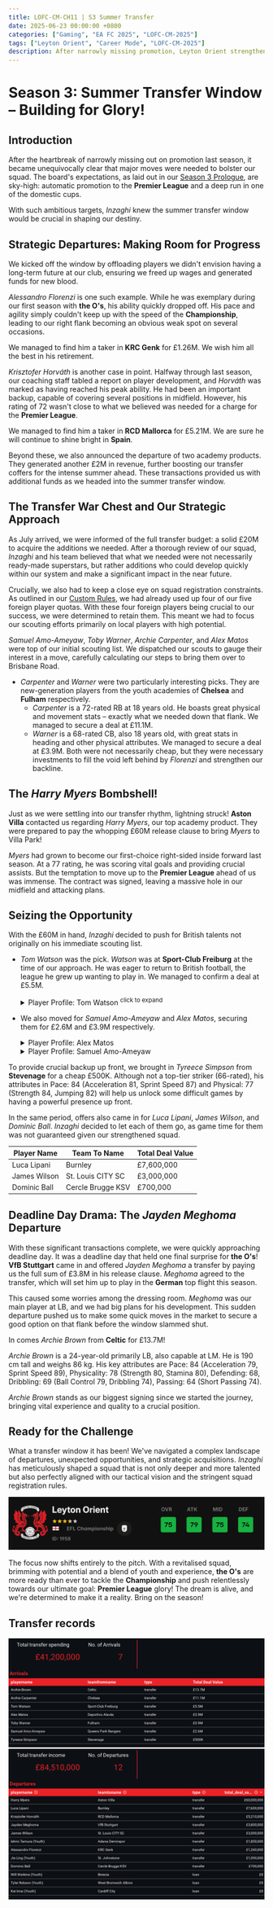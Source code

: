 ```yaml
---
title: LOFC-CM-CH11 | S3 Summer Transfer
date: 2025-06-23 00:00:00 +0800
categories: ["Gaming", "EA FC 2025", "LOFC-CM-2025"]
tags: ["Leyton Orient", "Career Mode", "LOFC-CM-2025"]
description: After narrowly missing promotion, Leyton Orient strengthens its squad for the Premier League. Strategic departures free up funds, leading to key British talent acquisitions like Carpenter and Warner. The unexpected £60M sale of Harry Myers allows for further investment in players like Tom Watson, Samuel Amo-Ameyaw, and Alex Matos. A last-minute transfer for Jayden Meghoma brings Archie Brown to bolster the defense. The team is now ready for the Championship challenge.
---
```


# Season 3: Summer Transfer Window – Building for Glory!

## Introduction
After the heartbreak of narrowly missing out on promotion last season, it became unequivocally clear that major moves were needed to bolster our squad. The board's expectations, as laid out in our [Season 3 Prologue](/posts/2025-06-18-LOFC-CM-CH10), are sky-high: automatic promotion to the **Premier League** and a deep run in one of the domestic cups.

With such ambitious targets, *Inzaghi* knew the summer transfer window would be crucial in shaping our destiny.

## Strategic Departures: Making Room for Progress
We kicked off the window by offloading players we didn't envision having a long-term future at our club, ensuring we freed up wages and generated funds for new blood.

*Alessandro Florenzi* is one such example. While he was exemplary during our first season with **the O's**, his ability quickly dropped off. His pace and agility simply couldn't keep up with the speed of the **Championship**, leading to our right flank becoming an obvious weak spot on several occasions.

We managed to find him a taker in **KRC Genk** for £1.26M. We wish him all the best in his retirement.

*Krisztofer Horváth* is another case in point. Halfway through last season, our coaching staff tabled a report on player development, and *Horváth* was marked as having reached his peak ability. He had been an important backup, capable of covering several positions in midfield. However, his rating of 72 wasn't close to what we believed was needed for a charge for the **Premier League**.

We managed to find him a taker in **RCD Mallorca** for £5.21M. We are sure he will continue to shine bright in **Spain**.

Beyond these, we also announced the departure of two academy products. They generated another £2M in revenue, further boosting our transfer coffers for the intense summer ahead. These transactions provided us with additional funds as we headed into the summer transfer window.

## The Transfer War Chest and Our Strategic Approach
As July arrived, we were informed of the full transfer budget: a solid £20M to acquire the additions we needed. After a thorough review of our squad, *Inzaghi* and his team believed that what we needed were not necessarily ready-made superstars, but rather additions who could develop quickly within our system and make a significant impact in the near future.

Crucially, we also had to keep a close eye on squad registration constraints. As outlined in our [Custom Rules](/posts/2025-03-06-LOFC-CM-CH00#squad-registration-rules), we had already used up four of our five foreign player quotas. With these four foreign players being crucial to our success, we were determined to retain them. This meant we had to focus our scouting efforts primarily on local players with high potential.

*Samuel Amo-Ameyaw*, *Toby Warner*, *Archie Carpenter*, and *Alex Matos* were top of our initial scouting list. We dispatched our scouts to gauge their interest in a move, carefully calculating our steps to bring them over to Brisbane Road.

*   *Carpenter* and *Warner* were two particularly interesting picks. They are new-generation players from the youth academies of **Chelsea** and **Fulham** respectively.
    *   *Carpenter* is a 72-rated RB at 18 years old. He boasts great physical and movement stats – exactly what we needed down that flank. We managed to secure a deal at £11.1M.
    *   *Warner* is a 68-rated CB, also 18 years old, with great stats in heading and other physical attributes. We managed to secure a deal at £3.9M.
Both were not necessarily cheap, but they were necessary investments to fill the void left behind by *Florenzi* and strengthen our backline.

## The *Harry Myers* Bombshell!
Just as we were settling into our transfer rhythm, lightning struck! **Aston Villa** contacted us regarding *Harry Myers*, our top academy product. They were prepared to pay the whopping £60M release clause to bring *Myers* to Villa Park!

*Myers* had grown to become our first-choice right-sided inside forward last season. At a 77 rating, he was scoring vital goals and providing crucial assists. But the temptation to move up to the **Premier League** ahead of us was immense. The contract was signed, leaving a massive hole in our midfield and attacking plans.

## Seizing the Opportunity
With the £60M in hand, *Inzaghi* decided to push for British talents not originally on his immediate scouting list.

*   *Tom Watson* was the pick. *Watson* was at **Sport-Club Freiburg** at the time of our approach. He was eager to return to British football, the league he grew up wanting to play in. We managed to confirm a deal at £5.5M.
    <details>
      <summary>Player Profile: Tom Watson <sup>click to expand</sup></summary>
    *Tom Watson* is a 20-year-old winger (LM/LW/RM) with an overall rating of 71 and a potential of 81. He’s right-footed, 190 cm tall, and has a lean body type. His standout attributes include pace (Acceleration 85, Sprint Speed 87), dribbling (72), and agility (72), making him effective in wide attacking roles. He has the “Whipped Pass” and “Quick Step” PlayStyles, favoring attacking roles on the wings.
    </details>

*   We also moved for *Samuel Amo-Ameyaw* and *Alex Matos*, securing them for £2.6M and £3.9M respectively.
    <details>
      <summary>Player Profile: Alex Matos</summary>
    *Alex Matos*, a 21-year-old right-footed player with an overall rating of 71, was at **Deportivo Alavés**. Valued at €3.8M with a wage of €3.6K, *Matos* brings PlayStyles like Pinged Pass and Long Ball Pass, and boasts notable strengths in Stamina (78), Strength (79), Aggression (87), and Dribbling (78).
    </details>
    <details>
      <summary>Player Profile: Samuel Amo-Ameyaw</summary>
    *Samuel Amo-Ameyaw* is a 20-year-old right midfielder (RM) at **QPR** with an overall rating of 69 and a potential of 76. He's left-footed with a lean body type. His standout attributes include pace (Acceleration 84, Sprint Speed 85), dribbling (77), and exceptional balance and agility (both 84+). He needs to improve his physical strength (34) and defensive skills (35).
    </details>

To provide crucial backup up front, we brought in *Tyreece Simpson* from **Stevenage** for a cheap £500K. Although not a top-tier striker (66-rated), his attributes in Pace: 84 (Acceleration 81, Sprint Speed 87) and Physical: 77 (Strength 84, Jumping 82) will help us unlock some difficult games by having a powerful presence up front.

In the same period, offers also came in for *Luca Lipani*, *James Wilson*, and *Dominic Ball*. *Inzaghi* decided to let each of them go, as game time for them was not guaranteed given our strengthened squad.

| Player Name          | Team To Name         | Total Deal Value |
| -------------------- | -------------------- | ---------------- |
| Luca Lipani          | Burnley              | £7,600,000       |
| James Wilson         | St. Louis CITY SC    | £3,000,000       |
| Dominic Ball         | Cercle Brugge KSV    | £700,000         |

## Deadline Day Drama: The *Jayden Meghoma* Departure
With these significant transactions complete, we were quickly approaching deadline day. It was a deadline day that held one final surprise for **the O's**! **VfB Stuttgart** came in and offered *Jayden Meghoma* a transfer by paying us the full sum of £3.8M in his release clause. *Meghoma* agreed to the transfer, which will set him up to play in the **German** top flight this season.

This caused some worries among the dressing room. *Meghoma* was our main player at LB, and we had big plans for his development. This sudden departure pushed us to make some quick moves in the market to secure a good option on that flank before the window slammed shut.

In comes *Archie Brown* from **Celtic** for £13.7M!

*Archie Brown* is a 24-year-old primarily LB, also capable at LM. He is 190 cm tall and weighs 86 kg. His key attributes are Pace: 84 (Acceleration 79, Sprint Speed 89), Physicality: 78 (Strength 80, Stamina 80), Defending: 68, Dribbling: 69 (Ball Control 79, Dribbling 74), Passing: 64 (Short Passing 74).

*Archie Brown* stands as our biggest signing since we started the journey, bringing vital experience and quality to a crucial position.

## Ready for the Challenge
What a transfer window it has been! We've navigated a complex landscape of departures, unexpected opportunities, and strategic acquisitions. *Inzaghi* has meticulously shaped a squad that is not only deeper and more talented but also perfectly aligned with our tactical vision and the stringent squad registration rules.

![Team Rating](/assets/LOFC-CM-CH11/TeamRating.jpg)

The focus now shifts entirely to the pitch. With a revitalised squad, brimming with potential and a blend of youth and experience, **the O's** are more ready than ever to tackle the **Championship** and push relentlessly towards our ultimate goal: **Premier League** glory! The dream is alive, and we're determined to make it a reality. Bring on the season!

## Transfer records
![2026/08 Arrivals Round-up](/assets/LOFC-CM-CH11/S3Arrivals.png)
![2026/08 Departure Round-up](/assets/LOFC-CM-CH11/S3Departures.png)
